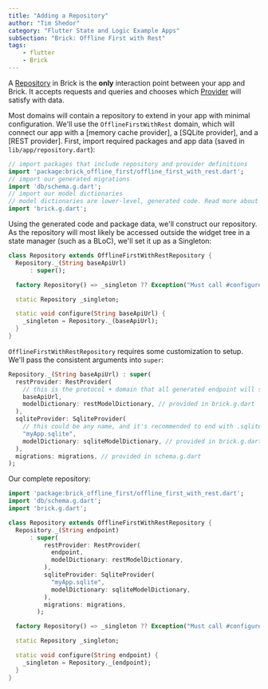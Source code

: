 ```yaml
---
title: "Adding a Repository"
author: "Tim Shedor"
category: "Flutter State and Logic Example Apps"
subSection: "Brick: Offline First with Rest"
tags:
    - flutter
    - Brick
---
```


A [Repository](https://github.com/greenbits/brick#repository) in Brick is the **only** interaction point between your app and Brick. It accepts requests and queries and chooses which [Provider](https://github.com/greenbits/brick#provider) will satisfy with data.

Most domains will contain a repository to extend in your app with minimal configuration. We'll use the `OfflineFirstWithRest` domain, which will connect our app with a [memory cache provider], a [SQLite provider], and a [REST provider]. First, import required packages and app data (saved in `lib/app/repository.dart`):

```dart
// import packages that include repository and provider definitions
import 'package:brick_offline_first/offline_first_with_rest.dart';
// import our generated migrations
import 'db/schema.g.dart';
// import our model dictionaries
// model dictionaries are lower-level, generated code. Read more about them here: https://github.com/greenbits/brick#translation-and-the-model-dictionary
import 'brick.g.dart';
```

Using the generated code and package data, we'll construct our repository. As the repository will most likely be accessed outside the widget tree in a state manager (such as a BLoC), we'll set it up as a Singleton:

```dart
class Repository extends OfflineFirstWithRestRepository {
  Repository._(String baseApiUrl)
      : super();

  factory Repository() => _singleton ?? Exception("Must call #configure first");

  static Repository _singleton;

  static void configure(String baseApiUrl) {
    _singleton = Repository._(baseApiUrl);
  }
}
```

`OfflineFirstWithRestRepository` requires some customization to setup. We'll pass the consistent arguments into `super`:

```dart
Repository._(String baseApiUrl) : super(
  restProvider: RestProvider(
    // this is the protocol + domain that all generated endpoint will suffix
    baseApiUrl,
    modelDictionary: restModelDictionary, // provided in brick.g.dart
  ),
  sqliteProvider: SqliteProvider(
    // this could be any name, and it's recommended to end with .sqlite
    "myApp.sqlite",
    modelDictionary: sqliteModelDictionary, // provided in brick.g.dart
  ),
  migrations: migrations, // provided in schema.g.dart
);
```

Our complete repository:

```dart
import 'package:brick_offline_first/offline_first_with_rest.dart';
import 'db/schema.g.dart';
import 'brick.g.dart';

class Repository extends OfflineFirstWithRestRepository {
  Repository._(String endpoint)
      : super(
          restProvider: RestProvider(
            endpoint,
            modelDictionary: restModelDictionary,
          ),
          sqliteProvider: SqliteProvider(
            "myApp.sqlite",
            modelDictionary: sqliteModelDictionary,
          ),
          migrations: migrations,
        );

  factory Repository() => _singleton ?? Exception("Must call #configure first");

  static Repository _singleton;

  static void configure(String endpoint) {
    _singleton = Repository._(endpoint);
  }
}
```
